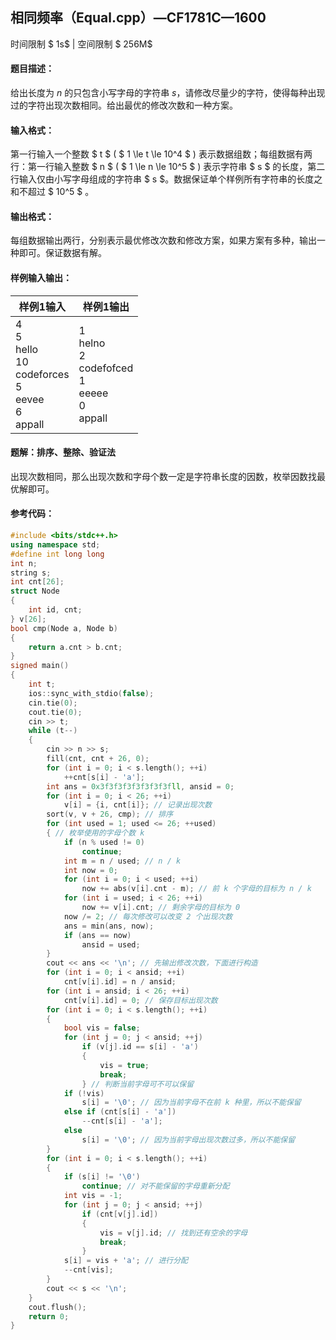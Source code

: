 ## 相同频率（Equal.cpp）—CF1781C—1600

时间限制 $ 1s$   |   空间限制 $ 256M$

#### 题目描述：

给出长度为 $n$ 的只包含小写字母的字符串 $s$，请修改尽量少的字符，使得每种出现过的字符出现次数相同。给出最优的修改次数和一种方案。

#### 输入格式：

第一行输入一个整数 $ t $ ( $ 1 \le t \le 10^4 $ ) 表示数据组数；每组数据有两行：第一行输入整数 $ n $ ( $ 1 \le n \le 10^5 $ ) 表示字符串 $ s $ 的长度，第二行输入仅由小写字母组成的字符串 $ s $。数据保证单个样例所有字符串的长度之和不超过 $ 10^5 $ 。

#### 输出格式：

每组数据输出两行，分别表示最优修改次数和修改方案，如果方案有多种，输出一种即可。保证数据有解。

#### 样例输入输出：

| 样例1输入                                                    | 样例1输出                                                    |
| ------------------------------------------------------------ | ------------------------------------------------------------ |
| 4<br/>5<br/>hello<br/>10<br/>codeforces<br/>5<br/>eevee<br/>6<br/>appall | 1<br/>helno<br/>2<br/>codefofced<br/>1<br/>eeeee<br/>0<br/>appall |

<div STYLE="page-break-after: always;"/>

#### 题解：排序、整除、验证法

出现次数相同，那么出现次数和字母个数一定是字符串长度的因数，枚举因数找最优解即可。

#### 参考代码：

```c++
#include <bits/stdc++.h>
using namespace std;
#define int long long
int n;
string s;
int cnt[26];
struct Node
{
    int id, cnt;
} v[26];
bool cmp(Node a, Node b)
{
    return a.cnt > b.cnt;
}
signed main()
{
    int t;
    ios::sync_with_stdio(false);
    cin.tie(0);
    cout.tie(0);
    cin >> t;
    while (t--)
    {
        cin >> n >> s;
        fill(cnt, cnt + 26, 0);
        for (int i = 0; i < s.length(); ++i)
            ++cnt[s[i] - 'a'];
        int ans = 0x3f3f3f3f3f3f3f3fll, ansid = 0;
        for (int i = 0; i < 26; ++i)
            v[i] = {i, cnt[i]}; // 记录出现次数
        sort(v, v + 26, cmp); // 排序
        for (int used = 1; used <= 26; ++used)
        { // 枚举使用的字母个数 k
            if (n % used != 0)
                continue;
            int m = n / used; // n / k
            int now = 0;
            for (int i = 0; i < used; ++i)
                now += abs(v[i].cnt - m); // 前 k 个字母的目标为 n / k
            for (int i = used; i < 26; ++i)
                now += v[i].cnt; // 剩余字母的目标为 0
            now /= 2; // 每次修改可以改变 2 个出现次数
            ans = min(ans, now);
            if (ans == now)
                ansid = used;
        }
        cout << ans << '\n'; // 先输出修改次数，下面进行构造
        for (int i = 0; i < ansid; ++i)
            cnt[v[i].id] = n / ansid;
        for (int i = ansid; i < 26; ++i)
            cnt[v[i].id] = 0; // 保存目标出现次数
        for (int i = 0; i < s.length(); ++i)
        {
            bool vis = false;
            for (int j = 0; j < ansid; ++j)
                if (v[j].id == s[i] - 'a')
                {
                    vis = true;
                    break;
                } // 判断当前字母可不可以保留
            if (!vis)
                s[i] = '\0'; // 因为当前字母不在前 k 种里，所以不能保留
            else if (cnt[s[i] - 'a'])
                --cnt[s[i] - 'a'];
            else
                s[i] = '\0'; // 因为当前字母出现次数过多，所以不能保留
        }
        for (int i = 0; i < s.length(); ++i)
        {
            if (s[i] != '\0')
                continue; // 对不能保留的字母重新分配
            int vis = -1;
            for (int j = 0; j < ansid; ++j)
                if (cnt[v[j].id])
                {
                    vis = v[j].id; // 找到还有空余的字母
                    break;
                }
            s[i] = vis + 'a'; // 进行分配
            --cnt[vis];
        }
        cout << s << '\n';
    }
    cout.flush();
    return 0;
}
```

